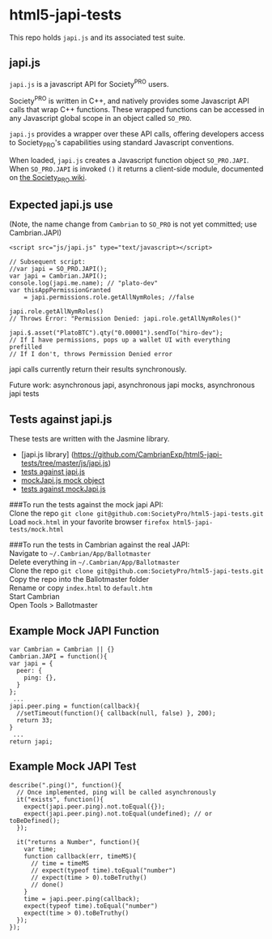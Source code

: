 html5-japi-tests
================
This repo holds `japi.js` and its associated test suite.

## japi.js
`japi.js` is a javascript API for Society<sup>PRO</sup> users. 

Society<sup>PRO</sup> is written in C++, and natively provides some Javascript API calls that wrap C++ functions. These wrapped functions can be accessed in any Javascript global scope in an object called
`SO_PRO`.

`japi.js` provides a wrapper over these API calls, offering developers access to
Society<sub>PRO</sub>'s capabilities using standard Javascript conventions.

When loaded, `japi.js` creates a Javascript function object `SO_PRO.JAPI`. 
When `SO_PRO.JAPI` is invoked `()` it returns a client-side module, documented
on [the Society<sub>PRO</sub>
wiki](http://group.cambrian.org/wiki/doku.php?id=japi.js).

## Expected japi.js use 
(Note, the name change from `Cambrian` to `SO_PRO` is not yet
committed; use Cambrian.JAPI)

    <script src="js/japi.js" type="text/javascript></script>

    // Subsequent script:
    //var japi = SO_PRO.JAPI(); 
    var japi = Cambrian.JAPI(); 
    console.log(japi.me.name); // "plato-dev"
    var thisAppPermissionGranted
        = japi.permissions.role.getAllNymRoles; //false
    
    japi.role.getAllNymRoles()
    // Throws Error: "Permission Denied: japi.role.getAllNymRoles()"
    
    japi.$.asset("PlatoBTC").qty("0.00001").sendTo("hiro-dev"); 
    // If I have permissions, pops up a wallet UI with everything prefilled
    // If I don't, throws Permission Denied error


japi calls currently return their results synchronously. 

Future work: asynchronous japi, asynchronous japi mocks, asynchronous japi tests

## Tests against japi.js
These tests are written with the Jasmine library.

 * [japi.js library] (https://github.com/CambrianExp/html5-japi-tests/tree/master/js/japi.js)
 * [tests against japi.js](https://github.com/CambrianExp/html5-japi-tests/tree/master/js/testJapiJS.js)
 * [mockJapi.js mock object](https://github.com/CambrianExp/html5-japi-tests/tree/master/js/mockJapi.js)
 * [tests against mockJapi.js](https://github.com/CambrianExp/html5-japi-tests/tree/master/js/testMockJapi.js)

###To run the tests against the mock japi API:  
Clone the repo `git clone git@github.com:SocietyPro/html5-japi-tests.git`  
Load `mock.html` in your favorite browser `firefox html5-japi-tests/mock.html`  

###To run the tests in Cambrian against the real JAPI:  
Navigate to `~/.Cambrian/App/Ballotmaster`  
Delete everything in `~/.Cambrian/App/Ballotmaster`  
Clone the repo `git clone git@github.com:SocietyPro/html5-japi-tests.git`  
Copy the repo into the Ballotmaster folder  
Rename or copy `index.html` to `default.htm`  
Start Cambrian  
Open Tools > Ballotmaster  

## Example Mock JAPI Function

    var Cambrian = Cambrian || {}
    Cambrian.JAPI = function(){
    var japi = {
      peer: {
        ping: {},
      }
    };
     ...
    japi.peer.ping = function(callback){
      //setTimeout(function(){ callback(null, false) }, 200);
      return 33;
    }
     ...
    return japi;

## Example Mock JAPI Test

    describe(".ping()", function(){
      // Once implemented, ping will be called asynchronously
      it("exists", function(){
        expect(japi.peer.ping).not.toEqual({});
        expect(japi.peer.ping).not.toEqual(undefined); // or toBeDefined();
      });

      it("returns a Number", function(){
        var time;
        function callback(err, timeMS){
          // time = timeMS
          // expect(typeof time).toEqual("number")
          // expect(time > 0).toBeTruthy()
          // done()
        }
        time = japi.peer.ping(callback);
        expect(typeof time).toEqual("number")
        expect(time > 0).toBeTruthy()
      });
    });


